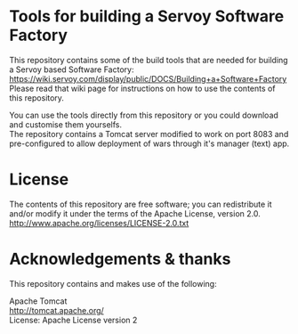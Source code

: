 # Tools for building a Servoy Software Factory

This repository contains some of the build tools that are needed for building a Servoy based Software Factory:   https://wiki.servoy.com/display/public/DOCS/Building+a+Software+Factory  
Please read that wiki page for instructions on how to use the contents of this repository.

You can use the tools directly from this repository or you could download and customise them yourselfs.  
The repository contains a Tomcat server modified to work on port 8083 and pre-configured to allow deployment of wars through it's manager (text) app.

# License

The contents of this repository are free software; you can redistribute it and/or modify it under the terms of the Apache License, version 2.0.  
http://www.apache.org/licenses/LICENSE-2.0.txt

# Acknowledgements & thanks

This repository contains and makes use of the following: 

Apache Tomcat  
http://tomcat.apache.org/  
License: Apache License version 2
